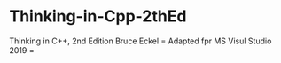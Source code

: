 # Thinking-in-Cpp-2thEd
Thinking in C++, 2nd Edition
Bruce Eckel
= Adapted fpr MS Visul Studio 2019 =
